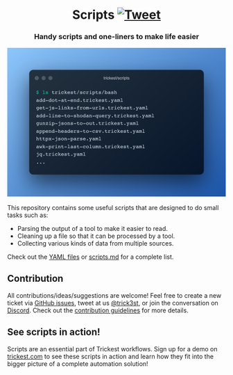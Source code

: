 <h1 align="center">Scripts <a href="https://twitter.com/intent/tweet?text=Trickest%20Containers%20-%20Automated%20weakness%20enumeration%20of%20the%20world's%20most%20popular%20Docker%20images%0A%0Ahttps%3A%2F%2Fgithub.com%2Ftrickest%2Fcontainers&hashtags=docker,bugbountytips,infosec"><img src="https://img.shields.io/badge/Tweet--lightgrey?logo=twitter&style=social" alt="Tweet" height="20"/></a></h1>
<h3 align="center">Handy scripts and one-liners to make life easier</h3>

![scripts](scripts.png "scripts")

This repository contains some useful scripts that are designed to do small tasks such as:
- Parsing the output of a tool to make it easier to read.
- Cleaning up a file so that it can be processed by a tool.
- Collecting various kinds of data from multiple sources.

Check out the [YAML files](bash) or [scripts.md](scripts.md) for a complete list.
## Contribution
All contributions/ideas/suggestions are welcome! Feel free to create a new ticket via [GitHub issues](https://github.com/trickest/scripts/issues), tweet at us [@trick3st](https://twitter.com/trick3st), or join the conversation on [Discord](https://discord.gg/7HZmFYTGcQ). Check out the [contribution guidelines](CONTRIBUTING.md) for more details.

## See scripts in action!
Scripts are an essential part of Trickest workflows. Sign up for a demo on [trickest.com](https://trickest.com) to see these scripts in action and learn how they fit into the bigger picture of a complete automation solution!
